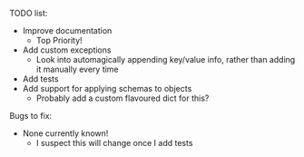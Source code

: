 
TODO list:
- Improve documentation
	- Top Priority!
- Add custom exceptions
	- Look into automagically appending key/value info, rather than adding it manually every time
- Add tests
- Add support for applying schemas to objects
	- Probably add a custom flavoured dict for this?

Bugs to fix:
- None currently known!
	- I suspect this will change once I add tests
